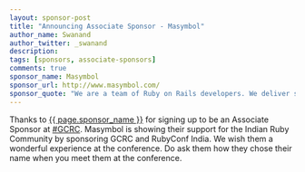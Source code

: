 ```yaml
---
layout: sponsor-post
title: "Announcing Associate Sponsor - Masymbol"
author_name: Swanand
author_twitter: _swanand
description:
tags: [sponsors, associate-sponsors]
comments: true
sponsor_name: Masymbol
sponsor_url: http://www.masymbol.com/
sponsor_quote: "We are a team of Ruby on Rails developers. We deliver successful products to keep our clients happy using Agile.  We build your ideas to make a successful product using Ruby on Rails, node.js and Backbone.js.  We are a lean, agile development team for whole host of elements from start-up companies.  We are highly technical Ruby On Rails developers who passionate to deliver the code using behaviour driven development."
---
```


Thanks to <a href="{{ page.sponsor_url }}" target="_blank">{{ page.sponsor_name }}</a> for signing up to be an Associate Sponsor at <a href="https://twitter.com/search?q=%23gcrc14">#GCRC</a>. Masymbol is showing their support for the Indian Ruby Community by sponsoring GCRC and RubyConf India.  We wish them a wonderful experience at the conference.  Do ask them how they chose their name when you meet them at the conference.

